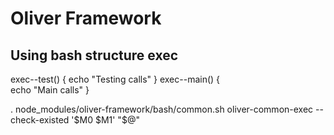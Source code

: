 # Oliver Framework

## Using bash structure exec

exec--test() {
  echo "Testing calls"
}
exec--main() {  
  echo "Main calls"
}

. node_modules/oliver-framework/bash/common.sh
oliver-common-exec --check-existed '$M0 $M1' "$@"
